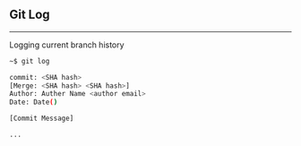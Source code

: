 ## Git Log
<hr>
Logging current branch history

```bash
~$ git log

commit: <SHA hash> 
[Merge: <SHA hash> <SHA hash>]
Author: Auther Name <author email>
Date: Date()

[Commit Message]

...
```

